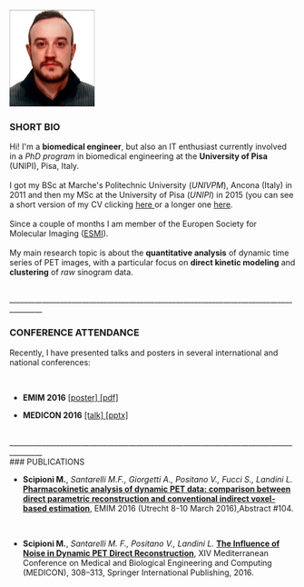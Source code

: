 <br/>

<img src="/images/ci.png" alt="Drawing" style="width: 150px;"/>

<br/>

### SHORT BIO

Hi! I'm a **biomedical engineer**, but also an IT enthusiast currently involved in a *PhD program* in biomedical engineering at the **University of Pisa** (UNIPI), Pisa, Italy. 
<br/>
<br/>
I got my BSc at Marche's Politechnic University (*UNIVPM*), Ancona (Italy) in 2011 and then my MSc at the University of Pisa (*UNIPI*) in 2015 (you can see a short version of my CV clicking <a href="/files/CV_eng_short.pdf" target="_blank" > here </a> or a longer one <a href="/files/CV_eng_long.pdf" target="_blank" >here</a>.
<br/>
<br/>
Since a couple of months I am member of the Europen Society for Molecular Imaging ([ESMI](http://www.e-smi.eu/)).
<br/>
<br/>
My main research topic is about the **quantitative analysis** of dynamic time series of PET images, with a particular focus on **direct kinetic modeling** and **clustering** of *raw* sinogram data.

<br/>
_______________________________________________________________________________________
<br/>

### CONFERENCE ATTENDANCE

Recently, I have presented talks and posters in several international and national conferences: 

<br/>

* **EMIM 2016** <a href="https://www.researchgate.net/publication/299851553_Pharmacokinetic_analysis_of_dynamic_PET_data_comparison_between_direct_parametric_reconstruction_and_conventional_indirect_voxel-based_estimation)" target="_blank" > [poster] </a> <a href="/files/POSTER_72dpi.pdf" target="_blank" > [pdf] </a>

* **MEDICON 2016** <a href="https://www.researchgate.net/publication/299843191_The_Influence_of_Noise_in_Dynamic_PET_Direct_Reconstruction" target="_blank" > [talk] </a> <a href="/files/Scipioni_Apr2_1230_The influence of noise.pptx" target="_blank" > [pptx] </a>

<br/>
_______________________________________________________________________________________
<br/>
### PUBLICATIONS

* **Scipioni M.**, *Santarelli M.F., Giorgetti A., Positano V., Fucci S., Landini L.* <a href="https://www.researchgate.net/publication/299851553_Pharmacokinetic_analysis_of_dynamic_PET_data_comparison_between_direct_parametric_reconstruction_and_conventional_indirect_voxel-based_estimation" target="_blank"> **Pharmacokinetic analysis of dynamic PET data: comparison between direct parametric reconstruction and conventional indirect voxel-based estimation**</a>, EMIM 2016 (Utrecht 8-10 March 2016),Abstract #104.

<br/>

* **Scipioni M.**, *Santarelli M. F., Positano V., Landini L.* <a href="https://www.researchgate.net/publication/299843191_The_Influence_of_Noise_in_Dynamic_PET_Direct_Reconstruction" target="_blank"> **The Influence of Noise in Dynamic PET Direct Reconstruction**</a>, XIV Mediterranean Conference on Medical and Biological Engineering and Computing (MEDICON), 308–313, Springer International Publishing, 2016.

<br/>
<br/>
<br/>
